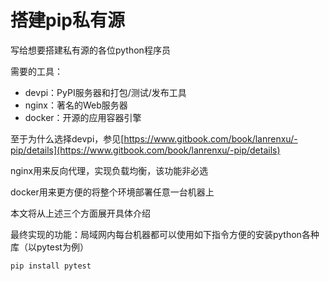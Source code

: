 # 搭建pip私有源

写给想要搭建私有源的各位python程序员

需要的工具：

* devpi：PyPI服务器和打包/测试/发布工具
* nginx：著名的Web服务器
* docker：开源的应用容器引擎

至于为什么选择devpi，参见[https://www.gitbook.com/book/lanrenxu/-pip/details](https://www.gitbook.com/book/lanrenxu/-pip/details)

nginx用来反向代理，实现负载均衡，该功能非必选

docker用来更方便的将整个环境部署任意一台机器上

本文将从上述三个方面展开具体介绍

最终实现的功能：局域网内每台机器都可以使用如下指令方便的安装python各种库（以pytest为例）

```
pip install pytest
```





